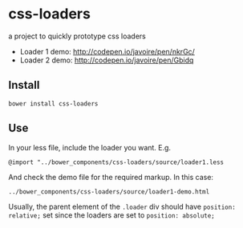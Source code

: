 # css-loaders

a project to quickly prototype css loaders

* Loader 1 demo: http://codepen.io/javoire/pen/nkrGc/
* Loader 2 demo: http://codepen.io/javoire/pen/Gbidq

## Install

```
bower install css-loaders
```

## Use

In your less file, include the loader you want. E.g.

```less
@import "../bower_components/css-loaders/source/loader1.less
```

And check the demo file for the required markup. In this case:

```
../bower_components/css-loaders/source/loader1-demo.html
```

Usually, the parent element of the ```.loader``` div should have ```position: relative;``` set since the loaders are set to ```position: absolute; ```
